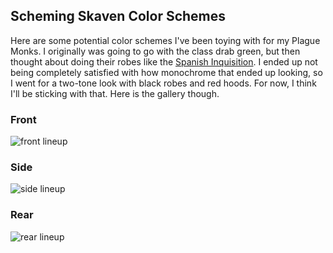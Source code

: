 ## Scheming Skaven Color Schemes

Here are some potential color schemes I've been toying with for my Plague Monks. I originally was going to go with the class drab green, but then thought about doing their robes like the [Spanish Inquisition][yt]. I ended up not being completely satisfied with how monochrome that ended up looking, so I went for a two-tone look with black robes and red hoods. For now, I think I'll be sticking with that. Here is the gallery though.

### Front
![front lineup](images/skaven_front.jpeg)

### Side
![side lineup](images/skaven_side.jpeg)

### Rear
![rear lineup](images/skaven_rear.jpeg)

[yt]: https://www.youtube.com/watch?v=1N6OOWtCYQA